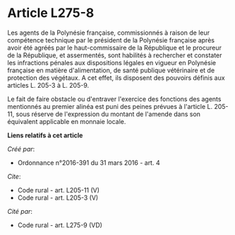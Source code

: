 # Article L275-8

Les agents de la Polynésie française, commissionnés à raison de leur compétence technique par le président de la Polynésie
française après avoir été agréés par le haut-commissaire de la République et le procureur de la République, et assermentés,
sont habilités à rechercher et constater les infractions pénales aux dispositions légales en vigueur en Polynésie française
en matière d'alimentation, de santé publique vétérinaire et de protection des végétaux. A cet effet, ils disposent des
pouvoirs définis aux articles L. 205-3 à L. 205-9. 

Le fait de faire obstacle ou d'entraver l'exercice des fonctions des agents mentionnés au premier alinéa est puni des peines
prévues à l'article L. 205-11, sous réserve de l'expression du montant de l'amende dans son équivalent applicable en monnaie
locale.

**Liens relatifs à cet article**

_Créé par_:

  - Ordonnance n°2016-391 du 31 mars 2016 - art. 4

_Cite_:

  - Code rural - art. L205-11 (V)
  - Code rural - art. L205-3 (V)

_Cité par_:

  - Code rural - art. L275-9 (VD)
